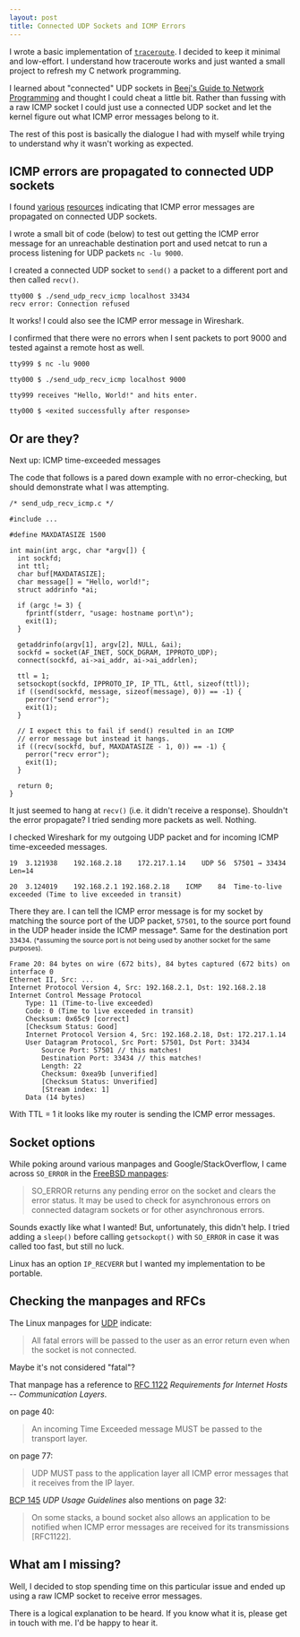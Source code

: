 ```yaml
---
layout: post 
title: Connected UDP Sockets and ICMP Errors
---
```


I wrote a basic implementation of [`traceroute`](https://github.com/jmuia/traceroute). I decided to keep it minimal and low-effort. I understand how traceroute works and just wanted a small project to refresh my C network programming.

I learned about "connected" UDP sockets in [Beej's Guide to Network Programming](https://beej.us/guide/bgnet/) and thought I could cheat a little bit. Rather than fussing with a raw ICMP socket I could just use a connected UDP socket and let the kernel figure out what ICMP error messages belong to it.

The rest of this post is basically the dialogue I had with myself while trying to understand why it wasn't working as expected. 


## ICMP errors are propagated to connected UDP sockets

I found [various](http://www.softlab.ntua.gr/facilities/documentation/unix/unix-socket-faq/unix-socket-faq-5.html) [resources](https://www.ietf.org/mail-archive/web/behave/current/msg10927.html) indicating that ICMP error messages are propagated on connected UDP sockets.

I wrote a small bit of code (below) to test out getting the ICMP error message for an unreachable destination port and used netcat to run a process listening for UDP packets `nc -lu 9000`.

I created a connected UDP socket to `send()` a packet to a different port and then called `recv()`. 

```
tty000 $ ./send_udp_recv_icmp localhost 33434
recv error: Connection refused
```

It works! I could also see the ICMP error message in Wireshark.

I confirmed that there were no errors when I sent packets to port 9000 and tested against a remote host as well.
```
tty999 $ nc -lu 9000
```
```
tty000 $ ./send_udp_recv_icmp localhost 9000
```
```
tty999 receives "Hello, World!" and hits enter.
```
```
tty000 $ <exited successfully after response>
```


## Or are they?

Next up: ICMP time-exceeded messages

The code that follows is a pared down example with no error-checking, but should demonstrate what I was attempting.

```
/* send_udp_recv_icmp.c */

#include ...

#define MAXDATASIZE 1500

int main(int argc, char *argv[]) {
  int sockfd;
  int ttl;
  char buf[MAXDATASIZE];
  char message[] = "Hello, world!";
  struct addrinfo *ai;

  if (argc != 3) {
    fprintf(stderr, "usage: hostname port\n");
    exit(1);
  }

  getaddrinfo(argv[1], argv[2], NULL, &ai);
  sockfd = socket(AF_INET, SOCK_DGRAM, IPPROTO_UDP);
  connect(sockfd, ai->ai_addr, ai->ai_addrlen);

  ttl = 1;
  setsockopt(sockfd, IPPROTO_IP, IP_TTL, &ttl, sizeof(ttl));
  if ((send(sockfd, message, sizeof(message), 0)) == -1) {
    perror("send error");
    exit(1);
  }

  // I expect this to fail if send() resulted in an ICMP
  // error message but instead it hangs.
  if ((recv(sockfd, buf, MAXDATASIZE - 1, 0)) == -1) {
    perror("recv error");
    exit(1);
  }

  return 0;
}
```

It just seemed to hang at `recv()` (i.e. it didn't receive a response). Shouldn't the error propagate? I tried sending more packets as well. Nothing.

I checked Wireshark for my outgoing UDP packet and for incoming ICMP time-exceeded messages.
```
19	3.121938	192.168.2.18	172.217.1.14	UDP	56	57501 → 33434 Len=14
```
```
20	3.124019	192.168.2.1	192.168.2.18	ICMP	84	Time-to-live exceeded (Time to live exceeded in transit)
```

There they are. I can tell the ICMP error message is for my socket by matching the source port of the UDP packet, `57501`, to the source port found in the UDP header inside the ICMP message\*. Same for the destination port `33434`. <small>(\*assuming the source port is not being used by another socket for the same purposes).</small>

```
Frame 20: 84 bytes on wire (672 bits), 84 bytes captured (672 bits) on interface 0
Ethernet II, Src: ...
Internet Protocol Version 4, Src: 192.168.2.1, Dst: 192.168.2.18
Internet Control Message Protocol
    Type: 11 (Time-to-live exceeded)
    Code: 0 (Time to live exceeded in transit)
    Checksum: 0x65c9 [correct]
    [Checksum Status: Good]
    Internet Protocol Version 4, Src: 192.168.2.18, Dst: 172.217.1.14
    User Datagram Protocol, Src Port: 57501, Dst Port: 33434
        Source Port: 57501 // this matches!
        Destination Port: 33434 // this matches!
        Length: 22
        Checksum: 0xea9b [unverified]
        [Checksum Status: Unverified]
        [Stream index: 1]
    Data (14 bytes)
```

With TTL = 1 it looks like my router is sending the ICMP error messages.


## Socket options

While poking around various manpages and Google/StackOverflow, I came across `SO_ERROR` in the [FreeBSD manpages](https://www.freebsd.org/cgi/man.cgi?query=getsockopt):

> SO_ERROR returns any pending error on the socket and clears the error
> status. It may be used to check for asynchronous errors on connected
> datagram sockets or for other asynchronous errors. 

Sounds exactly like what I wanted! But, unfortunately, this didn't help. I tried adding a `sleep()` before calling `getsockopt()` with `SO_ERROR` in case it was called too fast, but still no luck.

Linux has an option `IP_RECVERR` but I wanted my implementation to be portable.


## Checking the manpages and RFCs

The Linux manpages for [UDP](http://man7.org/linux/man-pages/man7/udp.7.html) indicate:
> All fatal errors will be passed to the user as an error return even
> when the socket is not connected.

Maybe it's not considered "fatal"?

That manpage has a reference to [RFC 1122](https://tools.ietf.org/html/rfc1122) _Requirements for Internet Hosts -- Communication Layers_.

on page 40:
> An incoming Time Exceeded message MUST be passed to the
> transport layer.

on page 77:
> UDP MUST pass to the application layer all ICMP error
> messages that it receives from the IP layer. 

[BCP 145](https://tools.ietf.org/html/bcp145) _UDP Usage Guidelines_ also mentions on page 32:
> On some stacks, a bound socket
> also allows an application to be notified when ICMP error messages
> are received for its transmissions [RFC1122].


## What am I missing?

Well, I decided to stop spending time on this particular issue and ended up using a raw ICMP socket to receive error messages.

There is a logical explanation to be heard. If you know what it is, please get in touch with me. I'd be happy to hear it.


